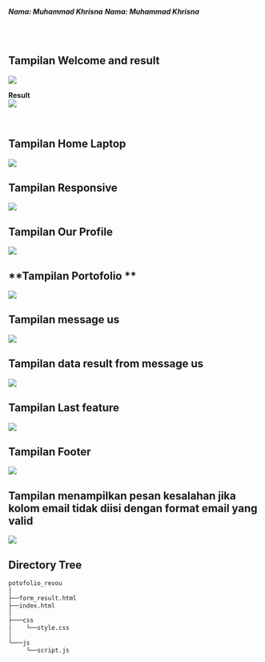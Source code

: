**_Nama: Muhammad Khrisna_**
**_Nama: Muhammad Khrisna_**

<br/><br/>

## **Tampilan Welcome and result**
<img src="asset/welcome.png">

**Result** <br/>
<img src="asset/result.png">

<br/>

## **Tampilan Home Laptop**
<img src="asset/home.png">

<br/>

## **Tampilan Responsive**
<img src="asset/responsive.png">

<br/>

## **Tampilan Our Profile**
<img src="asset/our_profile.png">

<br/>

## **Tampilan Portofolio **
<img src="asset/portofolio.png">

<br/>

## **Tampilan message us**
<img src="asset/form.png">

<br/>

## **Tampilan data result from message us**
<img src="asset/data_result.png">

<br/>

## **Tampilan Last feature**
<img src="asset/last_feature.png">
<br/>


## **Tampilan Footer**
<img src="asset/footer.png">
<br/>

## **Tampilan menampilkan pesan kesalahan jika kolom email tidak diisi dengan format email yang valid**
<img src="asset/valid.png">
<br/>

## **Directory Tree**
```bash
potofolio_revou
│   
├──form_result.html
├──index.html
│   
├───css
│    └──style.css
│       
└───js
     └──script.js
```

